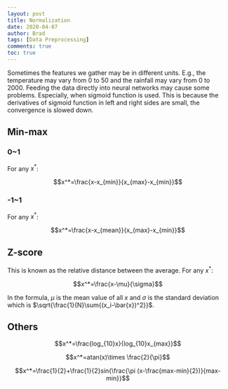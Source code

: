 ```yaml
---
layout: post
title: Normalization
date: 2020-04-07
author: Brad
tags: [Data Preprocessing]
comments: true
toc: true
---
```



Sometimes the features we gather may be in different units. E.g., the temperature may vary from 0 to 50 and the rainfall may vary from 0 to 2000. Feeding the data directly into neural networks may cause some problems. Especially, when sigmoid function is used. This is because the derivatives of sigmoid function in left and right sides are small, the convergence is slowed down. 
<!-- more -->
## Min-max

###  0~1

For any $x^*$:

$$x^*=\frac{x-x_{min}}{x_{max}-x_{min}}$$

###  -1~1

For any $x^*$:

$$x^*=\frac{x-x_{mean}}{x_{max}-x_{min}}$$

## Z-score

This is known as the relative distance between the average. For any $x^*$:

$$x^*=\frac{x-\mu}{\sigma}$$

In the formula, $\mu$ is the mean value of all $x$ and $\sigma$ is the standard deviation which is $\sqrt{\frac{1}{N}\sum{(x_i-\bar{x})^2}}$.

## Others

$$x^*=\frac{log_{10}x}{log_{10}x_{max}}$$

$$x^*=atan(x)\times \frac{2}{\pi}$$

$$x^*=\frac{1}{2}+\frac{1}{2}sin{\frac{\pi (x-\frac{max-min}{2})}{max-min}}$$
